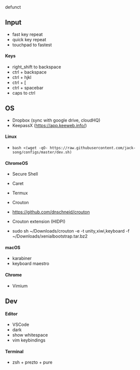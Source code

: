 defunct

## Input
 - fast key repeat
 - quick key repeat
 - touchpad to fastest

#### Keys
 - right_shift to backspace
 - ctrl + backspace
 - ctrl + hjkl
 - ctrl + [
 - ctrl + spacebar
 - caps to ctrl

## OS
 - Dropbox (sync with google drive, cloudHQ)
 - KeepassX (https://app.keeweb.info/)
 
#### Linux
 - `bash <(wget -qO- https://raw.githubusercontent.com/jack-song/configs/master/dev.sh)`

#### ChromeOS
 - Secure Shell
 - Caret
 - Termux

 - Crouton
 - https://github.com/dnschneid/crouton
 - Crouton extension (HIDPI)
 - sudo sh ~/Downloads/crouton -e -t unity,xiwi,keyboard -f ~/Downloads/xenialbootstrap.tar.bz2

#### macOS
 - karabiner
 - keyboard maestro
 
#### Chrome
 - Vimium

## Dev

#### Editor
 - VSCode
 - dark
 - show whitespace
 - vim keybindings

#### Terminal
 - zsh + prezto + pure
